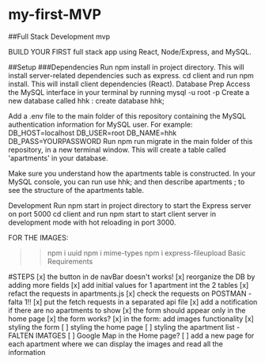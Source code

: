 # my-first-MVP

##Full Stack Development mvp

BUILD YOUR FIRST full stack app using React, Node/Express, and MySQL.

##Setup
###Dependencies
Run npm install in project directory. This will install server-related dependencies such as express.
cd client and run npm install. This will install client dependencies (React).
Database Prep
Access the MySQL interface in your terminal by running mysql -u root -p
Create a new database called hhk
: create database hhk;

Add a .env file to the main folder of this repository containing the MySQL authentication information for MySQL user. For example:
DB_HOST=localhost
DB_USER=root
DB_NAME=hhk
DB_PASS=YOURPASSWORD
Run npm run migrate in the main folder of this repository, in a new terminal window. This will create a table called 'apartments' in your database.

Make sure you understand how the apartments
table is constructed. In your MySQL console, you can run use hhk; and then describe apartments
; to see the structure of the apartments
table.

Development
Run npm start in project directory to start the Express server on port 5000
cd client and run npm start to start client server in development mode with hot reloading in port 3000.

FOR THE IMAGES:

> > npm i uuid
> > npm i mime-types
> > npm i express-fileupload
> > Basic Requirements

#STEPS
[x] the button in de navBar doesn't works!
[x] reorganize the DB by adding more fields
[x] add initial values for 1 apartment int the 2 tables
[x] refact the requests in apartments.js
[x] check the requests on POSTMAN - falta 1!!
[x] put the fetch requests in a separated api file
[x] add a notification if there are no apartments to show
[x] the form should appear only in the home page
[x] the form works?
[x] in the form: add images functionality
[x] styling the form
[ ] styling the home page
[ ] styling the apartment list - FALTEN IMATGES
[ ] Google Map in the Home page?
[ ] add a new page for each apartment where we can display the images and read all the information
